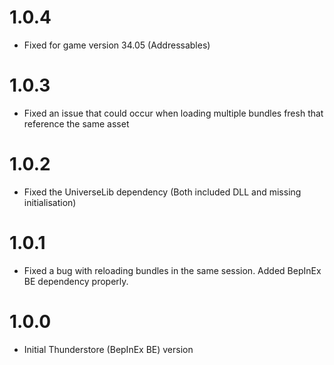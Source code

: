 # 1.0.4

* Fixed for game version 34.05 (Addressables)

# 1.0.3

* Fixed an issue that could occur when loading multiple bundles fresh that reference the same asset

# 1.0.2

* Fixed the UniverseLib dependency (Both included DLL and missing initialisation)

# 1.0.1

* Fixed a bug with reloading bundles in the same session. Added BepInEx BE dependency properly.

# 1.0.0

* Initial Thunderstore (BepInEx BE) version